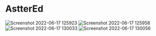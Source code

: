 # AstterEd
![Screenshot 2022-06-17 125923](https://user-images.githubusercontent.com/33353586/174280137-034c1f74-5a3a-487e-9a4d-e5fa3ea3a18a.png)
![Screenshot 2022-06-17 125958](https://user-images.githubusercontent.com/33353586/174280153-2dcf040f-4bcd-4921-a465-a146d87507b4.png)
![Screenshot 2022-06-17 130033](https://user-images.githubusercontent.com/33353586/174280160-ed5c30cc-fca0-4b55-ac03-5ea2b30bd9db.png)
![Screenshot 2022-06-17 130056](https://user-images.githubusercontent.com/33353586/174280166-fc4b380b-6b2b-420f-a6a2-4e36230995e0.png)
